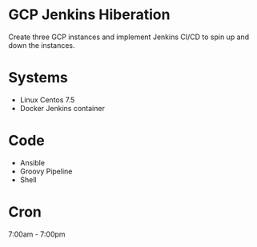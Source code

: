 # GCP Jenkins Hiberation
Create three GCP instances and implement Jenkins CI/CD to spin up and down the instances.

# Systems
- Linux Centos 7.5
- Docker Jenkins container

# Code
- Ansible
- Groovy Pipeline
- Shell

# Cron
7:00am - 7:00pm
